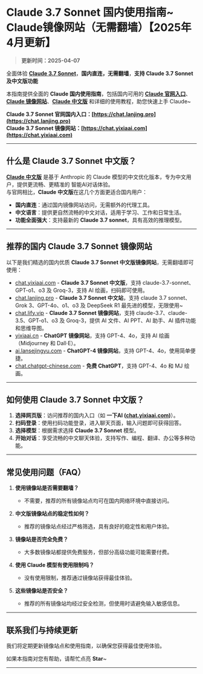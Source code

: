 # Claude 3.7 Sonnet 国内使用指南~  Claude镜像网站（无需翻墙）【2025年4月更新】

> **更新时间：2025-04-07**               

全面体验 [**Claude 3.7 Sonnet**](https://chat.lanjing.pro)，**国内直连，无需翻墙**，**支持 Claude 3.7 Sonnet 及中文版功能**   

本指南提供全面的 **Claude 国内使用指南**，包括国内可用的 [**Claude 官网入口**](https://chat.lanjing.pro)、[**Claude 镜像网站**](https://chat.yixiaai.com)、[**Claude 中文版**](https://chat.lanjing.pro) 和详细的使用教程，助您快速上手 Claude~

**Claude 3.7 Sonnet 官网国内入口：[https://chat.lanjing.pro](https://chat.lanjing.pro)**   
**Claude 3.7 Sonnet 镜像网站：[https://chat.yixiaai.com](https://chat.yixiaai.com)**

---

## 什么是 Claude 3.7 Sonnet 中文版？
[**Claude 中文版**](https://chat.lanjing.pro) 是基于 Anthropic 的 Claude 模型的中文优化版本，专为中文用户，提供更流畅、更精准的 智能AI对话体验。   
与官网相比，**Claude 中文版**在这几个方面更适合国内用户：

- **国内直连**：通过国内镜像网站访问，无需额外的代理工具。
- **中文语言**：提供更自然流畅的中文对话，适用于学习、工作和日常生活。
- **功能全面强大**：支持最新的 **Claude 3.7 sonnet**，具有高效的推理模型。

---

## 推荐的国内 Claude 3.7 Sonnet 镜像网站
以下是我们精选的国内优质 **Claude 3.7 Sonnet 中文版镜像网站**，无需翻墙即可使用：

- [chat.yixiaai.com](https://chat.yixiaai.com/) - **Claude 3.7 Sonnet 中文版**，支持 claude-3.7-sonnet、GPT-o1、o3 及 Groq-3，支持 AI 绘画，扫码即可使用。
- [chat.lanjing.pro](https://chat.lanjing.pro/) - **Claude 3.7 Sonnet 中文站**，支持 claude 3.7 sonnet、Grok 3、GPT-4o、o1、o3 及 DeepSeek R1 最先进的模型，无限使用~
- [chat.lify.vip](https://www.yixiaai.com/) - **Claude 3.7 Sonnet 镜像网站**，支持 claude-3.7、claude-3.5、GPT-o1、o3 及 Groq-3，提供 AI 文件、AI PPT、AI 助手、AI 插件功能和思维导图。
- [yixiaai.cn](https://yixiaai.cn/) - **ChatGPT 镜像网站**，支持 GPT-4、4o，支持 AI 绘画（Midjourney 和 Dall·E）。
- [ai.lansejingyu.com](https://ai.lansejingyu.com/) - **ChatGPT-4 镜像网站**，支持 GPT-4、4o，使用简单便捷。
- [chat.chatgpt-chinese.com](https://chat.chatgpt-chinese.com/) - **免费 ChatGPT**，支持 GPT-4、4o 和 MJ 绘画。

---

## 如何使用 Claude 3.7 Sonnet 中文版？

1. **选择网页版**：访问推荐的国内入口（如 **一下AI ([chat.yixiaai.com](https://chat.yixiaai.com))**）。
2. **扫码登录**：使用扫码功能登录，进入聊天页面，输入问题即可获得回答。
3. **选择模型**：根据需求选择 **Claude 3.7 Sonnet** 模型。
4. **开始对话**：享受流畅的中文聊天体验，支持写作、编程、翻译、办公等多种功能。

---

## 常见使用问题（FAQ）

1. **使用镜像站是否需要翻墙？**
   - 不需要，推荐的所有镜像站点均可在国内网络环境中直接访问。

2. **中文版镜像站点的稳定性如何？**
   - 推荐的镜像站点经过严格筛选，具有良好的稳定性和用户体验。

3. **镜像站是否完全免费？**
   - 大多数镜像站都提供免费服务，但部分高级功能可能需要付费。

4. **使用 Claude 模型有使用限制吗？**
   - 没有使用限制，推荐通过镜像站获得最佳体验。

5. **这些镜像站是否安全？**
   - 推荐的所有镜像站均经过安全检测，但使用时请避免输入敏感信息。

---

## 联系我们与持续更新

我们将定期更新镜像站点和使用指南，以确保您获得最佳使用体验。

如果本指南对您有帮助，请帮忙点亮 **Star**~

---
